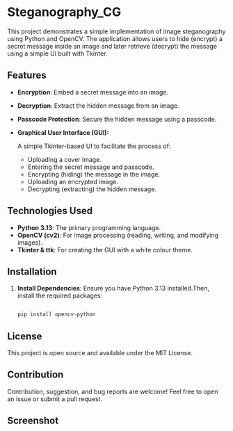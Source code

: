 # Steganography_CG
This project demonstrates a simple implementation of image steganography using Python and OpenCV. The application allows users to hide (encrypt) a secret message inside an image and later retrieve (decrypt) the message using a simple UI built with Tkinter.

## Features

- **Encryption**: Embed a secret message into an image.
- **Decryption**: Extract the hidden message from an image.
- **Passcode Protection**: Secure the hidden message using a passcode.
- **Graphical User Interface (GUI):**
  
  A simple Tkinter-based UI to facilitate the process of:
  - Uploading a cover image.
  - Entering the secret message and passcode.
  - Encrypting (hiding) the message in the image.
  - Uploading an encrypted image.
  - Decrypting (extracting) the hidden message.
 
## Technologies Used

- **Python 3.13**: The primary programming language.
- **OpenCV (cv2)**: For image processing (reading, writing, and modifying images).
- **Tkinter & ttk**: For creating the GUI with a white colour theme.

## Installation

1. **Install Dependencies**: Ensure you have Python 3.13 installed.Then, install the required packages:
   ```bash
   
   pip install opencv-python

## License
This project is open source and available under the MIT License.

## Contribution
Contribution, suggestion, and bug reports are welcome! Feel free to open an issue or submit a pull request.

## Screenshot





